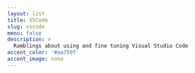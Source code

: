 ```yaml
---
layout: list
title: VSCode
slug: vscode
menu: false
description: >
  Ramblings about using and fine tuning Visual Studio Code
accent_color: '#aa759f'
accent_image: none
---
```


